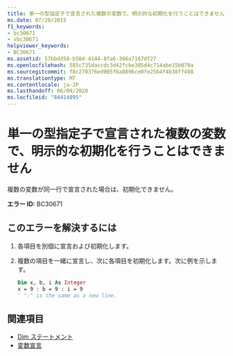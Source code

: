 ```yaml
---
title: 単一の型指定子で宣言された複数の変数で、明示的な初期化を行うことはできません
ms.date: 07/20/2015
f1_keywords:
- bc30671
- vbc30671
helpviewer_keywords:
- BC30671
ms.assetid: 57bbdd58-b58d-4144-8fa6-366a7167df27
ms.openlocfilehash: 585c735daccdc3d42fcbe305d4c714abe15b070a
ms.sourcegitcommit: f8c270376ed905f6a8896ce0fe25b4f4b38ff498
ms.translationtype: MT
ms.contentlocale: ja-JP
ms.lasthandoff: 06/04/2020
ms.locfileid: "84414895"
---
```

# <a name="explicit-initialization-is-not-permitted-with-multiple-variables-declared-with-a-single-type-specifier"></a>単一の型指定子で宣言された複数の変数で、明示的な初期化を行うことはできません

複数の変数が同一行で宣言された場合は、初期化できません。

**エラー ID:** BC30671

## <a name="to-correct-this-error"></a>このエラーを解決するには

1. 各項目を別個に宣言および初期化します。

2. 複数の項目を一緒に宣言し、次に各項目を初期化します。次に例を示します。

    ```vb
    Dim x, b, i As Integer
    x = 9 : b = 9 : i = 9
    ' ":" is the same as a new line.
    ```

## <a name="see-also"></a>関連項目

- [Dim ステートメント](../language-reference/statements/dim-statement.md)
- [変数宣言](../programming-guide/language-features/variables/variable-declaration.md)
